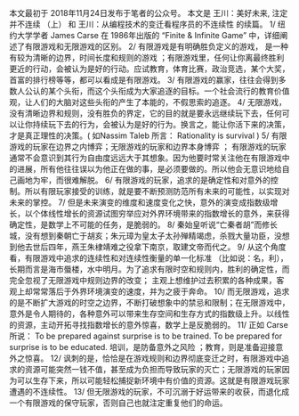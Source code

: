 本文最初于 2018年11月24日发布于笔者的公众号。
本文是 王川：美好未来, 注定并不连续 （上）
和 王川：从编程技术的变迁看程序员的不连续性
的续篇。
1/ 纽约大学学者 James Carse 在 1986年出版的 “Finite & Infinite Game” 中，详细阐述了有限游戏和无限游戏的区别。
2/ 有限游戏是有明确胜负定义的游戏， 是一种有较为清晰的边界，时间长度和规则的游戏 ；有限游戏里，任何让你离最终胜利更近的行动，会被认为是好的行动。应试教育，体育比赛，政治竞选，某个大奖，首富的排行榜等等，都可以看成是有限游戏。
3/ 有限游戏的赢家，往往会得到多数人公认的某个头衔，而这个头衔成为大家追逐的目标。一个社会流行的教育价值观，让人们的大脑对这些头衔的产生了本能的，不假思索的追逐。
4/ 无限游戏，没有清晰边界和规则，没有胜负的界定，它的目的就是要永远继续玩下去，任何可以让你持续玩下去的行为，会被认为是好的行为。换言之，能让你活下来的决策，才是真正理性的决策。( 如Nassim Taleb 所言： Rationality is survival )
5/ 有限游戏的玩家在边界之内博弈；无限游戏的玩家和边界本身博弈 ； 有限游戏的玩家通常不会意识到其行为自由度远远大于其想象。因为他要时常关注他在有限游戏中的进展，所有他往往误以为他正在做的事，是必须要做的。所以他会无意识地给自己画地为牢，而很难解脱。
6/ 有限游戏的玩家，追求的是确定性和对意外的控制。所以有限玩家接受的训练，就是要不断预测防范所有未来的可能性，以实现对未来的掌控。
7/ 但是未来演变的维度和速度变化之快，意外的演变成指数级增长，以个体线性增长的资源试图穷举应对外界环境带来的指数增长的意外，来获得确定性，是数学上不可能的任务，是脆弱的。
8/ 秦始皇听说“亡秦者胡”而修长城，没有想到秦朝亡于胡亥；朱元璋为皇太子太孙殚精竭虑，杀戮大量功臣，没想到他去世后四年，燕王朱棣靖难之役拿下南京，取建文帝而代之。
9/ 从这个角度看，有限游戏中追求的连续性和对连续性衡量的单一化标准 （比如说：名，利），长期而言是海市蜃楼，水中明月。为了追求有限时空和规则内，胜利的确定性，而完全忽视了无限游戏中规则边界的改变； 主观上想维护过去积累的各种成果，客观上却常常落后于外界环境演变的速度，并为之疲于奔命。
10/ 而无限游戏，追求的是不断扩大游戏的时空之边界，不断打破想象中的禁忌和限制；在无限游戏中， 意外是令人期待的，各种意外可以带来生存空间和生存方式的指数级上升。以线性的资源，主动开拓寻找指数增长的意外惊喜，数学上是反脆弱的。
11/ 正如 Carse 所说： To be prepared against surprise is to be trained. To be prepared for surprise is to be educated. 培训，是防备意外之风险 ；教育，则是准备迎接意外之惊喜。
12/ 讽刺的是，恰恰是在游戏规则和边界彻底变迁之时，有限游戏中追求的资源可能突然一钱不值，甚至成为负担而导致玩家的灭亡；无限游戏的玩家因为可以生存下来，所以可能轻松捕捉新环境中有价值的资源。这就是有限游戏玩家遭遇的不连续性。
13/ 但无限游戏的玩家，不可沉溺于好运带来的收获，而退化成一个有限游戏的保守玩家，否则自己也就注定重复他们的命运。
